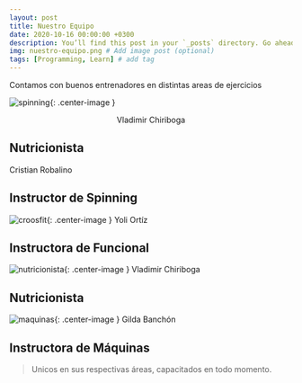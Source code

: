 ```yaml
---
layout: post
title: Nuestro Equipo
date: 2020-10-16 00:00:00 +0300
description: You’ll find this post in your `_posts` directory. Go ahead and edit it and re-build the site to see your changes. # Add post description (optional)
img: nuestro-equipo.png # Add image post (optional)
tags: [Programming, Learn] # add tag
---
```

Contamos con buenos entrenadores en distintas areas de ejercicios



![spinning]({{site.baseurl}}/assets/img/Instructor-Spinning.jpg){: .center-image }
<p style="text-align:center;">
Vladimir Chiriboga<br>
<h2>Nutricionista</h2>
</p>



Cristian Robalino
## Instructor de Spinning




![croosfit]({{site.baseurl}}/assets/img/Instructor-CrossFit.jpg){: .center-image }
Yoli Ortíz
## Instructora de Funcional




![nutricionista]({{site.baseurl}}/assets/img/Nutricionista.jpg){: .center-image }
Vladimir Chiriboga
## Nutricionista




![maquinas]({{site.baseurl}}/assets/img/Instructor-Maquinas.jpg){: .center-image }
Gilda Banchón
## Instructora de Máquinas




>Unicos en sus respectivas áreas, capacitados en todo momento.


